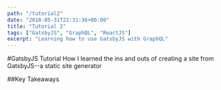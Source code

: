 ```yaml
---
path: "/tutorial2"
date: "2018-05-31T22:31:36+00:00"
title: "Tutorial 2"
tags: ["GatsbyJS", "GraphQL", "ReactJS"]
excerpt: "Learning how to use GatsbyJS with GraphQL"
---
```


#GatsbyJS Tutorial
How I learned the ins and outs of creating a site from GatsbyJS--a static site generator

##Key Takeaways

